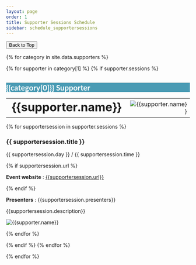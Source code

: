 ```yaml
---
layout: page
order: 1
title: Supporter Sessions Schedule
sidebar: schedule_supportersessions
---
```


<button onclick="topFunction()" id="toTopButton" title="Go to top">Back to Top</button> 

{% for category in site.data.supporters %}


{% for supporter in category[1]  %}
{% if supporter.sessions %}
<div class="row">
    <h2 id="supporter-{{supporter.name | downcase}}" class="text-center" style="border-top: 1px solid #ccc; background-color:#4a9bb4; font-family: Lato, Helvetica Neue, Helvetica, Arial, sans-serif; font-weight: bold; color: white;">{{category[0]}} Supporter</h2>
</div>
<p>
<table style="border: 0px; width: 100%;">
    <tr>
        <td style="vertical-align: middle; font-weight: bold; font-size: xx-large;">{{supporter.name}}</td>
        <td style="text-align: right;"><img alt="{{supporter.name}}"
                   src="{{site.url}}/images/supporter_logos/frontpage/{{supporter.image}}"
                   /></td>
    </tr>
</table>
{% for supportersession in supporter.sessions %}
<div class="card">
    <div class="container">
        <h3 id="event-{{supportersession.title | downcase | replace: " ", "_" }}">{{ supportersession.title }}</h3>
        <span class="alert-box papersession">{{ supportersession.day }} / {{ supportersession.time }}</span>

{% if supportersession.url %}
<p><strong>Event website</strong> : <a href="{{supportersession.url}}" target=_new>{{supportersession.url}}</a></p>
{% endif %}
<p><strong>Presenters</strong> : {{supportersession.presenters}}</p>
<p>{{supportersession.description}}</p>
<p><img alt="{{supporter.name}}"
                   src="{{site.url}}/images/supporter_logos/frontpage/{{supporter.image}}"
                   /></p>
</div>
</div>

{% endfor %}

</p>
{% endif %}
{% endfor %}

{% endfor %}